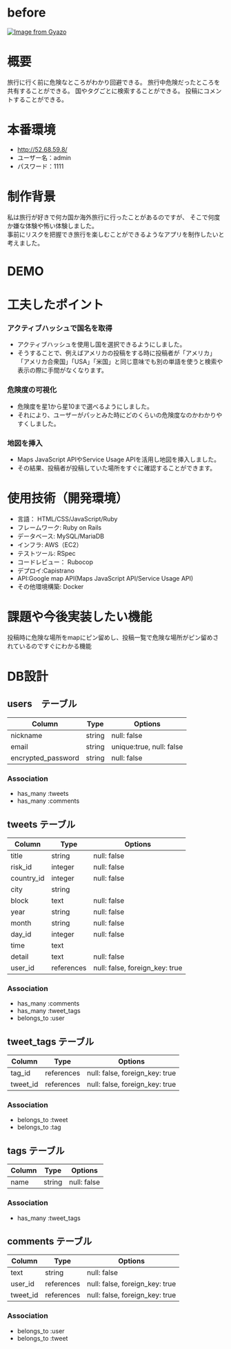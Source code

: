 # before
[![Image from Gyazo](https://i.gyazo.com/e72f3940bb52b68b94e87c11a721bbf7.gif)](https://gyazo.com/e72f3940bb52b68b94e87c11a721bbf7)

# 概要
旅行に行く前に危険なところがわかり回避できる。
旅行中危険だったところを共有することができる。
国やタグごとに検索することができる。
投稿にコメントすることができる。
# 本番環境
- http://52.68.59.8/
- ユーザー名：admin
- パスワード：1111
# 制作背景
私は旅行が好きで何カ国か海外旅行に行ったことがあるのですが、
そこで何度か嫌な体験や怖い体験しました。
<br>
事前にリスクを把握でき旅行を楽しむことができるようなアプリを制作したいと考えました。
# DEMO


# 工夫したポイント
### アクティブハッシュで国名を取得
- アクティブハッシュを使用し国を選択できるようにしました。
- そうすることで、例えばアメリカの投稿をする時に投稿者が「アメリカ」「アメリカ合衆国」「USA」「米国」と同じ意味でも別の単語を使うと検索や表示の際に手間がなくなります。
### 危険度の可視化
- 危険度を星1から星10まで選べるようにしました。
- それにより、ユーザーがパッとみた時にどのくらいの危険度なのかわかりやすくしました。
### 地図を挿入
- Maps JavaScript APIやService Usage APIを活用し地図を挿入しました。
- その結果、投稿者が投稿していた場所をすぐに確認することができます。

# 使用技術（開発環境）
- 言語： HTML/CSS/JavaScript/Ruby
- フレームワーク: Ruby on Rails
- データベース: MySQL/MariaDB
- インフラ: AWS（EC2）
- テストツール: RSpec
- コードレビュー： Rubocop
- デプロイ:Capistrano
- API:Google map API(Maps JavaScript API/Service Usage API)
- その他環境構築: Docker

# 課題や今後実装したい機能
投稿時に危険な場所をmapにピン留めし、投稿一覧で危険な場所がピン留めされているのですぐにわかる機能


# DB設計
## users　テーブル

| Column             | Type   | Options                  |
|--------------------|--------|--------------------------|
| nickname           | string | null: false              | ニックネーム
| email              | string | unique:true, null: false | メールアドレス
| encrypted_password | string | null: false              | パスワード

### Association
- has_many :tweets
- has_many :comments

## tweets テーブル

| Column             | Type       | Options                        |
|--------------------|------------|--------------------------------|
| title              | string     | null: false                    | タイトル
| risk_id            | integer    | null: false                    | 危険度　アクティブハッシュ
| country_id         | integer    | null: false                    | 国　アクティブハッシュ
| city               | string     |                                | 地域
| block              | text       | null: false                    | 場所
| year               | string     | null: false                    | 年
| month              | string     | null: false                    | 月
| day_id             | integer    | null: false                    | 朝昼晩　アクティブハッシュ
| time               | text       |                                | 時間
| detail             | text       | null: false                    | 内容説明
| user_id            | references | null: false, foreign_key: true |

### Association
- has_many   :comments
- has_many   :tweet_tags
- belongs_to :user





## tweet_tags テーブル

| Column    | Type       | Options                        |
|-----------|------------|--------------------------------|
| tag_id    | references | null: false, foreign_key: true |
| tweet_id  | references | null: false, foreign_key: true |

### Association
- belongs_to :tweet
- belongs_to :tag



## tags テーブル

| Column             | Type   | Options                  |
|--------------------|--------|--------------------------|
| name               | string | null: false              | タグ名

### Association
- has_many   :tweet_tags




## comments テーブル

| Column   | Type       | Options                        |
|----------|------------|--------------------------------|
| text     | string     | null: false                    | コメント
| user_id  | references | null: false, foreign_key: true |
| tweet_id | references | null: false, foreign_key: true |

### Association
- belongs_to :user
- belongs_to :tweet


